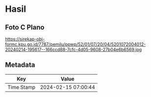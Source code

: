 # Hasil

## Foto C Plano

https://sirekap-obj-formc.kpu.go.id/7787/pemilu/ppwp/52/01/07/20/04/5201072004012-20240214-195617--166ccd88-7cfc-4d05-9608-27b04e6b6569.jpg


## Metadata

| Key        | Value               |
| ---------- | ------------------- |
| Time Stamp | 2024-02-15 07:00:44 |



